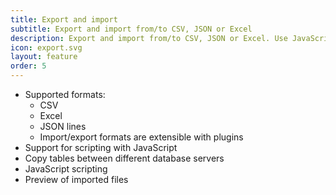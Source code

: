 ```yaml
---
title: Export and import
subtitle: Export and import from/to CSV, JSON or Excel
description: Export and import from/to CSV, JSON or Excel. Use JavaScript scripting support
icon: export.svg
layout: feature
order: 5
---
```


- Supported formats: 
  * CSV
  * Excel
  * JSON lines
  * Import/export formats are extensible with plugins
- Support for scripting with JavaScript
- Copy tables between different database servers
- JavaScript scripting
- Preview of imported files
